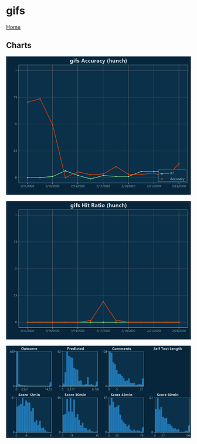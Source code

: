 # gifs

[Home](../index.md)

## Charts

![gifs R² (hunch)](../images/hunch_gifs_Accuracy.png "gifs R² (hunch)")

![gifs Hit Ratio (hunch)](../images/hunch_gifs_HitRatio.png "gifs Hit Ratio (hunch)")

![gifs Distributions (hunch)](../images/hunch_gifs_Distributions.png "gifs Distributions (hunch)")

